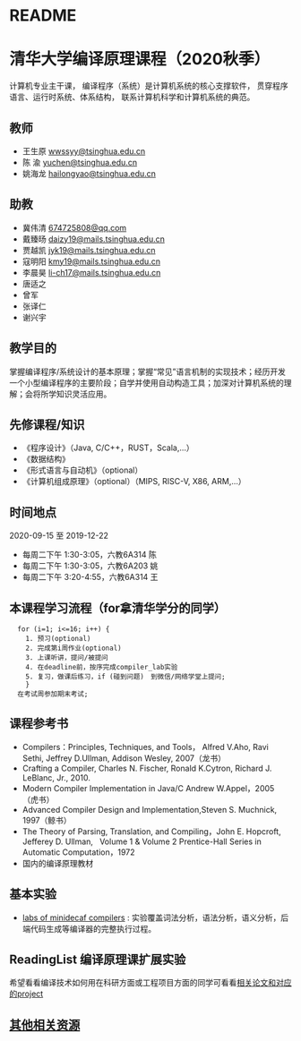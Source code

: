 # README

# 清华大学编译原理课程（2020秋季）

计算机专业主干课， 编译程序（系统）是计算机系统的核心支撑软件， 贯穿程序语言、运行时系统、体系结构， 联系计算机科学和计算机系统的典范。

## 教师
- 王生原 wwssyy@tsinghua.edu.cn
- 陈  渝 yuchen@tsinghua.edu.cn
- 姚海龙 hailongyao@tsinghua.edu.cn

## 助教

- 冀伟清 674725808@qq.com
- 戴臻旸 daizy19@mails.tsinghua.edu.cn
- 贾越凯 jyk19@mails.tsinghua.edu.cn
- 寇明阳 kmy19@mails.tsinghua.edu.cn
- 李晨昊 li-ch17@mails.tsinghua.edu.cn
- 唐适之
- 曾军
- 张译仁
- 谢兴宇


## 教学目的
掌握编译程序/系统设计的基本原理；掌握“常见”语言机制的实现技术；经历开发一个小型编译程序的主要阶段；自学并使用自动构造工具；加深对计算机系统的理解；会将所学知识灵活应用。

## 先修课程/知识
- 《程序设计》（Java, C/C++，RUST，Scala,...）
- 《数据结构》
- 《形式语言与自动机》（optional）
- 《计算机组成原理》（optional）（MIPS, RISC-V, X86, ARM,...）

## 时间地点
2020-09-15 至 2019-12-22
- 每周二下午 1:30-3:05，六教6A314 陈
- 每周二下午 1:30-3:05，六教6A203 姚
- 每周二下午 3:20-4:55，六教6A314 王

 
## 本课程学习流程（for拿清华学分的同学）
```
  for (i=1; i<=16; i++) {
    1. 预习(optional)
    2. 完成第i周作业(optional)
    3. 上课听讲，提问/被提问
    4. 在deadline前，按序完成compiler_lab实验
    5. 复习，做课后练习，if (碰到问题)　到微信/网络学堂上提问;
    }
  在考试周参加期末考试;
```
## 课程参考书
- Compilers：Principles, Techniques, and Tools， Alfred V.Aho, Ravi Sethi, Jeffrey D.Ullman, Addison Wesley, 2007（龙书）
- Crafting a Compiler, Charles N. Fischer, Ronald K.Cytron,  Richard J. LeBlanc, Jr., 2010.
- Modern Compiler Implementation in Java/C  Andrew W.Appel，2005    （虎书）
- Advanced Compiler Design and Implementation,Steven S. Muchnick, 1997（鲸书）
- The Theory of Parsing, Translation, and Compiling，John E. Hopcroft, Jefferey D. Ullman,    Volume 1 & Volume 2 Prentice-Hall Series in Automatic Computation，1972
- 国内的编译原理教材

## 基本实验
 - [labs of minidecaf compilers](https://decaf-lang.github.io/minidecaf-tutorial/) : 实验覆盖词法分析，语法分析，语义分析，后端代码生成等编译器的完整执行过程。
 
## ReadingList 编译原理课扩展实验
希望看看编译技术如何用在科研方面或工程项目方面的同学可看看[相关论文和对应的project](https://github.com/chyyuu/compiler_course_info/blob/master/readinglist.md)

## [其他相关资源](https://github.com/chyyuu/compiler_course_info/blob/master/resources.md)
